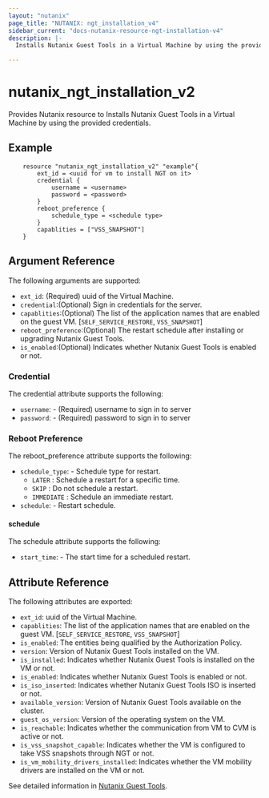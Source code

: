 ```yaml
---
layout: "nutanix"
page_title: "NUTANIX: ngt_installation_v4"
sidebar_current: "docs-nutanix-resource-ngt-installation-v4"
description: |-
  Installs Nutanix Guest Tools in a Virtual Machine by using the provided credentials.

---
```


# nutanix_ngt_installation_v2

Provides Nutanix resource to Installs Nutanix Guest Tools in a Virtual Machine by using the provided credentials.


## Example

```hcl
    resource "nutanix_ngt_installation_v2" "example"{
        ext_id = <uuid for vm to install NGT on it>
        credential {
            username = <username>
            password = <password>
        }
        reboot_preference {
            schedule_type = <schedule type>
        }
        capablities = ["VSS_SNAPSHOT"]
    }
```

## Argument Reference

The following arguments are supported:

* `ext_id`: (Required) uuid of the Virtual Machine.
* `credential`:(Optional) Sign in credentials for the server.
* `capablities`:(Optional) The list of the application names that are enabled on the guest VM. [`SELF_SERVICE_RESTORE`, `VSS_SNAPSHOT`]
* `reboot_preference`:(Optional) The restart schedule after installing or upgrading Nutanix Guest Tools.
* `is_enabled`:(Optional) Indicates whether Nutanix Guest Tools is enabled or not.


### Credential

The credential attribute supports the following:

* `username`: - (Required) username to sign in to server 
* `password`: - (Required) password to sign in to server

### Reboot Preference

The reboot_preference attribute supports the following:

* `schedule_type`: - Schedule type for restart.
    * `LATER` : Schedule a restart for a specific time.
    * `SKIP` : Do not schedule a restart.
    * `IMMEDIATE` : Schedule an immediate restart.
* `schedule`: - Restart schedule.

#### schedule

The schedule attribute supports the following:

* `start_time`: - The start time for a scheduled restart.

## Attribute Reference

The following attributes are exported:
* `ext_id`: uuid of the Virtual Machine.
* `capablities`: The list of the application names that are enabled on the guest VM. [`SELF_SERVICE_RESTORE`, `VSS_SNAPSHOT`]
* `is_enabled`: The entities being qualified by the Authorization Policy.
* `version`: Version of Nutanix Guest Tools installed on the VM.
* `is_installed`: Indicates whether Nutanix Guest Tools is installed on the VM or not.
* `is_enabled`: Indicates whether Nutanix Guest Tools is enabled or not.
* `is_iso_inserted`: Indicates whether Nutanix Guest Tools ISO is inserted or not.
* `available_version`: Version of Nutanix Guest Tools available on the cluster.
* `guest_os_version`: Version of the operating system on the VM.
* `is_reachable`: Indicates whether the communication from VM to CVM is active or not.
* `is_vss_snapshot_capable`: Indicates whether the VM is configured to take VSS snapshots through NGT or not.
* `is_vm_mobility_drivers_installed`: Indicates whether the VM mobility drivers are installed on the VM or not.





See detailed information in [Nutanix Guest Tools](https://developers.nutanix.com/api-reference?namespace=vmm&version=v4.0.b1).